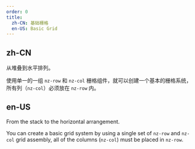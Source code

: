 ```yaml
---
order: 0
title:
  zh-CN: 基础栅格
  en-US: Basic Grid
---
```


## zh-CN

从堆叠到水平排列。

使用单一的一组 `nz-row` 和 `nz-col` 栅格组件，就可以创建一个基本的栅格系统，所有列（`nz-col`）必须放在 `nz-row` 内。

## en-US

From the stack to the horizontal arrangement.

You can create a basic grid system by using a single set of `nz-row` and `nz-col` grid assembly, all of the columns (`nz-col`) must be placed in `nz-row`.

